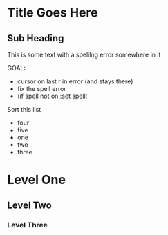 Title Goes Here
===============

Sub Heading
-----------

This is some text with a spelilng error somewhere in it
	
GOAL:
-	cursor on last r in error (and stays there)
-	fix the spell error
-	(if spell not on   :set spell!




Sort this list

-	four
-	five
-	one
-	two
-	three



Level One
=========

Level Two
---------

### Level Three



